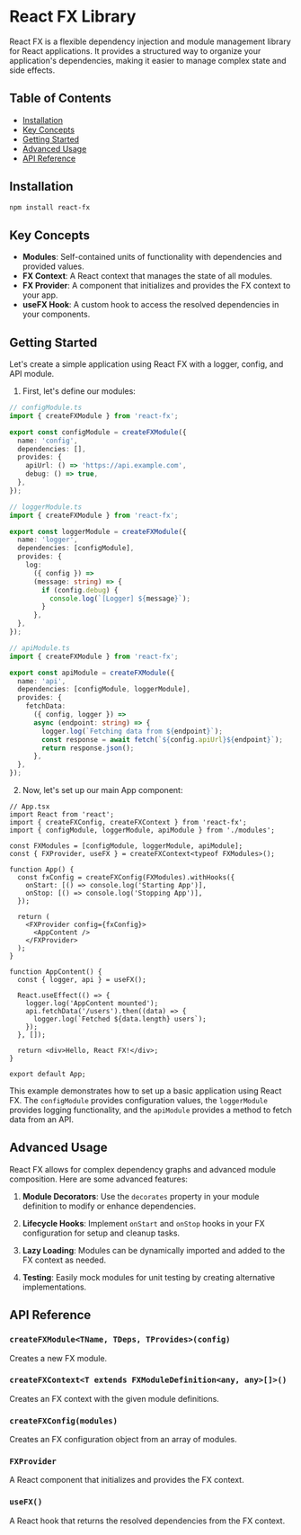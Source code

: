 # React FX Library

React FX is a flexible dependency injection and module management library for React applications. It provides a structured way to organize your application's dependencies, making it easier to manage complex state and side effects.

## Table of Contents

- [Installation](#installation)
- [Key Concepts](#key-concepts)
- [Getting Started](#getting-started)
- [Advanced Usage](#advanced-usage)
- [API Reference](#api-reference)

## Installation

```bash
npm install react-fx
```

## Key Concepts

- **Modules**: Self-contained units of functionality with dependencies and provided values.
- **FX Context**: A React context that manages the state of all modules.
- **FX Provider**: A component that initializes and provides the FX context to your app.
- **useFX Hook**: A custom hook to access the resolved dependencies in your components.

## Getting Started

Let's create a simple application using React FX with a logger, config, and API module.

1. First, let's define our modules:

```typescript
// configModule.ts
import { createFXModule } from 'react-fx';

export const configModule = createFXModule({
  name: 'config',
  dependencies: [],
  provides: {
    apiUrl: () => 'https://api.example.com',
    debug: () => true,
  },
});

// loggerModule.ts
import { createFXModule } from 'react-fx';

export const loggerModule = createFXModule({
  name: 'logger',
  dependencies: [configModule],
  provides: {
    log:
      ({ config }) =>
      (message: string) => {
        if (config.debug) {
          console.log(`[Logger] ${message}`);
        }
      },
  },
});

// apiModule.ts
import { createFXModule } from 'react-fx';

export const apiModule = createFXModule({
  name: 'api',
  dependencies: [configModule, loggerModule],
  provides: {
    fetchData:
      ({ config, logger }) =>
      async (endpoint: string) => {
        logger.log(`Fetching data from ${endpoint}`);
        const response = await fetch(`${config.apiUrl}${endpoint}`);
        return response.json();
      },
  },
});
```

2. Now, let's set up our main App component:

```tsx
// App.tsx
import React from 'react';
import { createFXConfig, createFXContext } from 'react-fx';
import { configModule, loggerModule, apiModule } from './modules';

const FXModules = [configModule, loggerModule, apiModule];
const { FXProvider, useFX } = createFXContext<typeof FXModules>();

function App() {
  const fxConfig = createFXConfig(FXModules).withHooks({
    onStart: [() => console.log('Starting App')],
    onStop: [() => console.log('Stopping App')],
  });

  return (
    <FXProvider config={fxConfig}>
      <AppContent />
    </FXProvider>
  );
}

function AppContent() {
  const { logger, api } = useFX();

  React.useEffect(() => {
    logger.log('AppContent mounted');
    api.fetchData('/users').then((data) => {
      logger.log(`Fetched ${data.length} users`);
    });
  }, []);

  return <div>Hello, React FX!</div>;
}

export default App;
```

This example demonstrates how to set up a basic application using React FX. The `configModule` provides configuration values, the `loggerModule` provides logging functionality, and the `apiModule` provides a method to fetch data from an API.

## Advanced Usage

React FX allows for complex dependency graphs and advanced module composition. Here are some advanced features:

1. **Module Decorators**: Use the `decorates` property in your module definition to modify or enhance dependencies.

2. **Lifecycle Hooks**: Implement `onStart` and `onStop` hooks in your FX configuration for setup and cleanup tasks.

3. **Lazy Loading**: Modules can be dynamically imported and added to the FX context as needed.

4. **Testing**: Easily mock modules for unit testing by creating alternative implementations.

## API Reference

### `createFXModule<TName, TDeps, TProvides>(config)`

Creates a new FX module.

### `createFXContext<T extends FXModuleDefinition<any, any>[]>()`

Creates an FX context with the given module definitions.

### `createFXConfig(modules)`

Creates an FX configuration object from an array of modules.

### `FXProvider`

A React component that initializes and provides the FX context.

### `useFX()`

A React hook that returns the resolved dependencies from the FX context.

